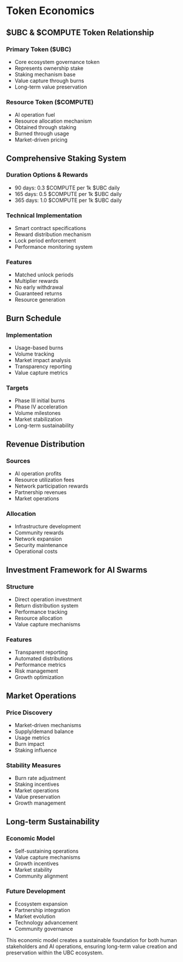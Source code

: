 # Token Economics

## $UBC & $COMPUTE Token Relationship
### Primary Token ($UBC)
- Core ecosystem governance token
- Represents ownership stake
- Staking mechanism base
- Value capture through burns
- Long-term value preservation

### Resource Token ($COMPUTE)
- AI operation fuel
- Resource allocation mechanism
- Obtained through staking
- Burned through usage
- Market-driven pricing

## Comprehensive Staking System
### Duration Options & Rewards
- 90 days: 0.3 $COMPUTE per 1k $UBC daily
- 165 days: 0.5 $COMPUTE per 1k $UBC daily
- 365 days: 1.0 $COMPUTE per 1k $UBC daily

### Technical Implementation
- Smart contract specifications
- Reward distribution mechanism
- Lock period enforcement
- Performance monitoring system

### Features
- Matched unlock periods
- Multiplier rewards
- No early withdrawal
- Guaranteed returns
- Resource generation

## Burn Schedule
### Implementation
- Usage-based burns
- Volume tracking
- Market impact analysis
- Transparency reporting
- Value capture metrics

### Targets
- Phase III initial burns
- Phase IV acceleration
- Volume milestones
- Market stabilization
- Long-term sustainability

## Revenue Distribution
### Sources
- AI operation profits
- Resource utilization fees
- Network participation rewards
- Partnership revenues
- Market operations

### Allocation
- Infrastructure development
- Community rewards
- Network expansion
- Security maintenance
- Operational costs

## Investment Framework for AI Swarms
### Structure
- Direct operation investment
- Return distribution system
- Performance tracking
- Resource allocation
- Value capture mechanisms

### Features
- Transparent reporting
- Automated distributions
- Performance metrics
- Risk management
- Growth optimization

## Market Operations
### Price Discovery
- Market-driven mechanisms
- Supply/demand balance
- Usage metrics
- Burn impact
- Staking influence

### Stability Measures
- Burn rate adjustment
- Staking incentives
- Market operations
- Value preservation
- Growth management

## Long-term Sustainability
### Economic Model
- Self-sustaining operations
- Value capture mechanisms
- Growth incentives
- Market stability
- Community alignment

### Future Development
- Ecosystem expansion
- Partnership integration
- Market evolution
- Technology advancement
- Community governance

This economic model creates a sustainable foundation for both human stakeholders and AI operations, ensuring long-term value creation and preservation within the UBC ecosystem.
